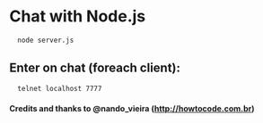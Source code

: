 # Chat with Node.js

```bash
  node server.js
```

## Enter on chat (foreach client):

```bash
  telnet localhost 7777
```

#### Credits and thanks to @nando_vieira (http://howtocode.com.br)
